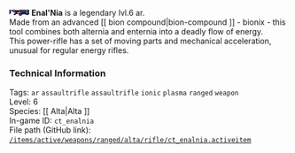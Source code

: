 ![ ](https://raw.githubusercontent.com/Ceterai/Enternia/main/items/active/weapons/ranged/alta/rifle/ct_alta_plasma_rifle_2.png) **Enal'Nia** is a legendary lvl.6 ar.  
Made from an advanced [[ bion compound|bion-compound ]] - bionix - this tool combines both alternia and enternia into a deadly flow of energy.  
This power-rifle has a set of moving parts and mechanical acceleration, unusual for regular energy rifles.

### Technical Information

Tags: `ar` `assaultrifle` `assaultrifle` `ionic` `plasma` `ranged` `weapon`  
Level: 6  
Species: [[ Alta|Alta ]]  
In-game ID: `ct_enalnia`  
File path (GitHub link): [`/items/active/weapons/ranged/alta/rifle/ct_enalnia.activeitem`](https://github.com/Ceterai/Enternia/blob/main/items/active/weapons/ranged/alta/rifle/ct_enalnia.activeitem)
